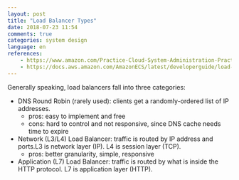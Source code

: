 ```yaml
---
layout: post
title: "Load Balancer Types"
date: 2018-07-23 11:54
comments: true
categories: system design
language: en
references:
    - https://www.amazon.com/Practice-Cloud-System-Administration-Practices/dp/032194318X
    - https://docs.aws.amazon.com/AmazonECS/latest/developerguide/load-balancer-types.html
---
```


Generally speaking, load balancers fall into three categories:

- DNS Round Robin (rarely used): clients get a randomly-ordered list of IP addresses.
    - pros: easy to implement and free
    - cons: hard to control and not responsive, since DNS cache needs time to expire
- Network (L3/L4) Load Balancer: traffic is routed by IP address and ports.L3 is network layer (IP). L4 is session layer (TCP).
    - pros: better granularity, simple, responsive
- Application (L7) Load Balancer: traffic is routed by what is inside the HTTP protocol. L7 is application layer (HTTP).
